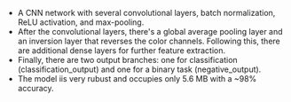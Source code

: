 * A CNN network with several convolutional layers, batch normalization, ReLU activation, and max-pooling.
* After the convolutional layers, there's a global average pooling layer and an inversion layer that reverses the color channels.
Following this, there are additional dense layers for further feature extraction.
* Finally, there are two output branches: one for classification (classification_output) and one for a binary task (negative_output).
* The model iis very rubust and occupies only 5.6 MB with a ~98% accuracy.
